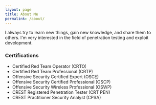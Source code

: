 ```yaml
---
layout: page
title: About Me
permalink: /about/
---
```


I always try to learn new things, gain new knowledge, and share them to others. I'm very interested in the field of penetration testing and exploit development.
<br/>

### Certifications

* Certified Red Team Operator (CRTO)
* Certified Red Team Professional (CRTP)
* Offensive Security Certified Expert (OSCE)
* Offensive Security Certified Professional (OSCP)
* Offensive Security Wireless Professional (OSWP)
* CREST Registered Penetration Tester (CRT PEN)
* CREST Practitioner Security Analyst (CPSA)

